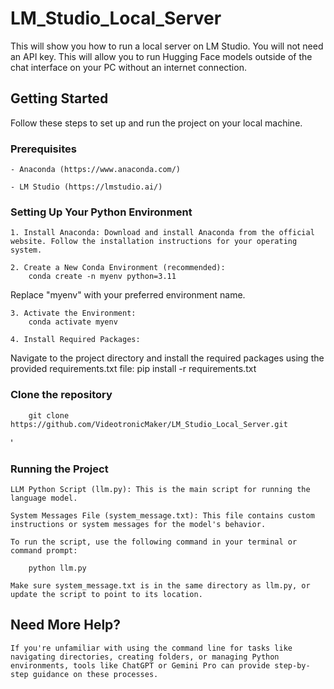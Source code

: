 # LM_Studio_Local_Server
This will show you how to run a local server on LM Studio.  You will not need an API key.  This will allow you to run Hugging Face models outside of the chat interface on your PC without an internet connection.
## Getting Started
Follow these steps to set up and run the project on your local machine.
### Prerequisites
    - Anaconda (https://www.anaconda.com/)

    - LM Studio (https://lmstudio.ai/)

### Setting Up Your Python Environment
    1. Install Anaconda: Download and install Anaconda from the official website. Follow the installation instructions for your operating system.
    
    2. Create a New Conda Environment (recommended):
        conda create -n myenv python=3.11

Replace "myenv" with your preferred environment name.

    3. Activate the Environment:
        conda activate myenv
    
    4. Install Required Packages:
    
Navigate to the project directory and install the required packages using the provided requirements.txt file:
        pip install -r requirements.txt

### Clone the repository
        git clone https://github.com/VideotronicMaker/LM_Studio_Local_Server.git
'

### Running the Project
    LLM Python Script (llm.py): This is the main script for running the language model.

    System Messages File (system_message.txt): This file contains custom instructions or system messages for the model's behavior.

    To run the script, use the following command in your terminal or command prompt:

        python llm.py

    Make sure system_message.txt is in the same directory as llm.py, or update the script to point to its location.


## Need More Help?
    If you're unfamiliar with using the command line for tasks like navigating directories, creating folders, or managing Python environments, tools like ChatGPT or Gemini Pro can provide step-by-step guidance on these processes.

